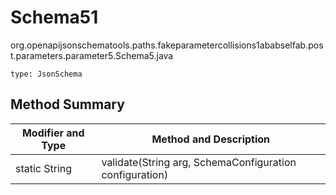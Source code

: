 # Schema51
org.openapijsonschematools.paths.fakeparametercollisions1ababselfab.post.parameters.parameter5.Schema5.java
```
type: JsonSchema
```

## Method Summary
| Modifier and Type | Method and Description |
| ----------------- | ---------------------- |
| static String | validate(String arg, SchemaConfiguration configuration) |
